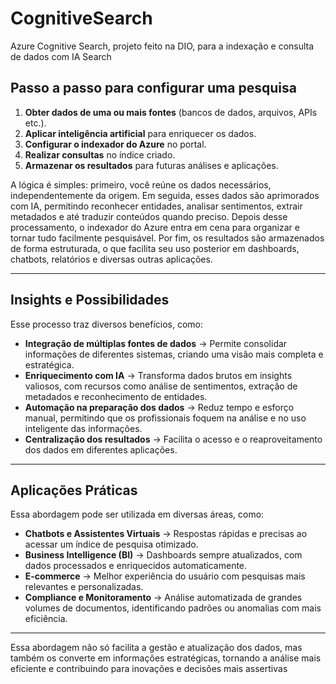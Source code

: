 # CognitiveSearch
Azure Cognitive Search, projeto feito na DIO, para a indexação e consulta de dados com IA Search

## Passo a passo para configurar uma pesquisa

1. **Obter dados de uma ou mais fontes** (bancos de dados, arquivos, APIs etc.).  
2. **Aplicar inteligência artificial** para enriquecer os dados.  
3. **Configurar o indexador do Azure** no portal.  
4. **Realizar consultas** no índice criado.  
5. **Armazenar os resultados** para futuras análises e aplicações.  

A lógica é simples: primeiro, você reúne os dados necessários, independentemente da origem. Em seguida, esses dados são aprimorados com IA, permitindo reconhecer entidades, analisar sentimentos, extrair metadados e até traduzir conteúdos quando preciso. Depois desse processamento, o indexador do Azure entra em cena para organizar e tornar tudo facilmente pesquisável. Por fim, os resultados são armazenados de forma estruturada, o que facilita seu uso posterior em dashboards, chatbots, relatórios e diversas outras aplicações.

---

## Insights e Possibilidades

Esse processo traz diversos benefícios, como:

- **Integração de múltiplas fontes de dados** → Permite consolidar informações de diferentes sistemas, criando uma visão mais completa e estratégica.
- **Enriquecimento com IA** → Transforma dados brutos em insights valiosos, com recursos como análise de sentimentos, extração de metadados e reconhecimento de entidades.
- **Automação na preparação dos dados** → Reduz tempo e esforço manual, permitindo que os profissionais foquem na análise e no uso inteligente das informações.
- **Centralização dos resultados** → Facilita o acesso e o reaproveitamento dos dados em diferentes aplicações.

---

## Aplicações Práticas

Essa abordagem pode ser utilizada em diversas áreas, como:

- **Chatbots e Assistentes Virtuais** → Respostas rápidas e precisas ao acessar um índice de pesquisa otimizado.
- **Business Intelligence (BI)** → Dashboards sempre atualizados, com dados processados e enriquecidos automaticamente.
- **E-commerce** → Melhor experiência do usuário com pesquisas mais relevantes e personalizadas.
- **Compliance e Monitoramento** → Análise automatizada de grandes volumes de documentos, identificando padrões ou anomalias com mais eficiência.

---

Essa abordagem não só facilita a gestão e atualização dos dados, mas também os converte em informações estratégicas, tornando a análise mais eficiente e contribuindo para inovações e decisões mais assertivas
